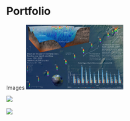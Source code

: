 # Portfolio
Images
<img src="https://github.com/brandyge/Portfolio/blob/main/Geiger36x24_poster21.pdf" width="256"/>

<img src="https://github.com/brandyge/Portfolio/blob/main/GeigerPEGeoBaseMap.pdf" width="256"/>

![](https://github.com/brandyge/Portfolio/blob/main/BlueWhale.gif
)

